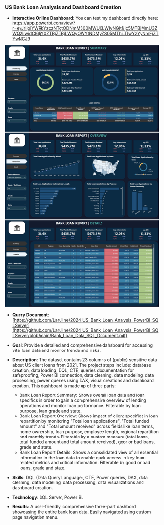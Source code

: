 ### US Bank Loan Analysis and Dashboard Creation 

- **Interactive Online Dashboard**: You can test my dashboard directly here: https://app.powerbi.com/view?r=eyJrIjoiYWRkYzczNTgtODNmMS00MWU0LWIyNGItNjc5MTBjMmU3ZWQ2IiwidCI6IjY0ZTBjZTBjLWQyOWYtNDMyZS05MThiLTIwYzYyNmFjZTYwNCJ9
  
![Alt text](https://github.com/Laruline/2024_US_Bank_Loan_Analysis_PowerBI_SQLServer/blob/main/Dashboard1.JPG)
![Alt text](https://github.com/Laruline/2024_US_Bank_Loan_Analysis_PowerBI_SQLServer/blob/main/Dashboard2.JPG)
![Alt text](https://github.com/Laruline/2024_US_Bank_Loan_Analysis_PowerBI_SQLServer/blob/main/Dashboard3.JPG)
- **Query Document**: [https://github.com/Laruline/2024_US_Bank_Loan_Analysis_PowerBI_SQLServer](https://github.com/Laruline/2024_US_Bank_Loan_Analysis_PowerBI_SQLServer/blob/main/Bank_Loan_Data_SQL_Document.pdf)

- **Goal**: Provide a detailed and comprehensive dahsboard for accessing vital loan data and monitor trends and risks.     
- **Description**: The dataset contains 23 columns of (public) sensitive data about US client loans from 2021. The project steps include: database creation, data loading, DQL, CTE,  queries documentation for safeproofing, Power BI connection, data cleaning, data modeling, data processing, power queries using DAX, visual creations and dashboard creation. This dashboard is made up of three parts:
    - Bank Loan Report Summary: Shows overall loan data and loan specifics in order to gain a comprehensive overview of lending operations and monitor loan performance. Filterable by loan purpose, loan grade and state.
    - Bank Loan Report Overview: Shows impact of client specifics in loan repartition by monitoring "Total loan applications", "Total funded amount" and "Total amount received" across fields like loan terms, home ownership, loan purpose, employee length, regional repartition and monthly trends. Filterable by a custom measure (total loans, total funded amount and total amount received), goor or bad loans, grade and state.
    - Bank Loan Report Details: Shows a consolidated view of all essential information in the loan data to enable quck access to key loan-related metrics and critical information. Filterable by good or bad loans, grade and state. 
- **Skills**: DQL (Data Query Language), CTE, Power queries, DAX, data cleaning, data modeling, data processing, data visualizations and dashboard creation.
- **Technology**: SQL Server, Power BI. 
- **Results**: A user-friendly, comprehensive three-part dashbord showcasing the entire bank loan data. Easily navigated using custom page navigation menu.
